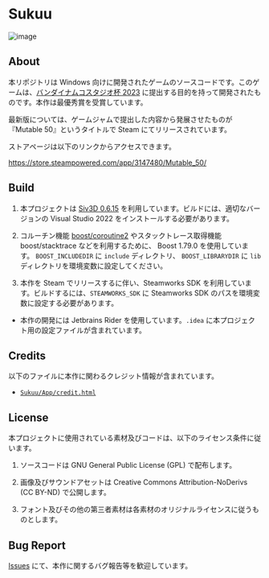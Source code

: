 # Sukuu

![image](https://github.com/sashi0034/Sukuu/assets/82739042/e412a320-106f-4471-8537-75701a368077)

## About

本リポジトリは Windows
向けに開発されたゲームのソースコードです。このゲームは、[バンダイナムコスタジオ杯 2023](https://siv3d.github.io/ja-jp/event/gamejam2023/)
に提出する目的を持って開発されたものです。本作は最優秀賞を受賞しています。

最新版については、ゲームジャムで提出した内容から発展させたものが『Mutable 50』というタイトルで Steam にてリリースされています。

ストアページは以下のリンクからアクセスできます。

https://store.steampowered.com/app/3147480/Mutable_50/

## Build

1. 本プロジェクトは [Siv3D 0.6.15](https://github.com/Siv3D/OpenSiv3D) を利用しています。ビルドには、適切なバージョンの
   Visual Studio 2022 をインストールする必要があります。

1. コルーチン機能 [boost/coroutine2](https://github.com/boostorg/coroutine2) やスタックトレース取得機能 boost/stacktrace
   などを利用するために、 Boost 1.79.0 を使用しています。
   `BOOST_INCLUDEDIR` に `include` ディレクトリ、 `BOOST_LIBRARYDIR` に `lib` ディレクトリを環境変数に設定してください。

1. 本作を Steam でリリースするに伴い、Steamworks SDK を利用しています。ビルドするには、`STEAMWORKS_SDK` に Steamworks SDK
   のパスを環境変数に設定する必要があります。

- 本作の開発には Jetbrains Rider を使用しています。`.idea` に本プロジェクト用の設定ファイルが含まれています。

## Credits

以下のファイルに本作に関わるクレジット情報が含まれています。

- [`Sukuu/App/credit.html`](Sukuu/App/credit.html)

## License
本プロジェクトに使用されている素材及びコードは、以下のライセンス条件に従います。

1. ソースコードは GNU General Public License (GPL) で配布します。

2. 画像及びサウンドアセットは Creative Commons Attribution-NoDerivs (CC BY-ND) で公開します。

3. フォント及びその他の第三者素材は各素材のオリジナルライセンスに従うものとします。

## Bug Report

[Issues](https://github.com/sashi0034/Sukuu) にて、本作に関するバグ報告等を歓迎しています。
